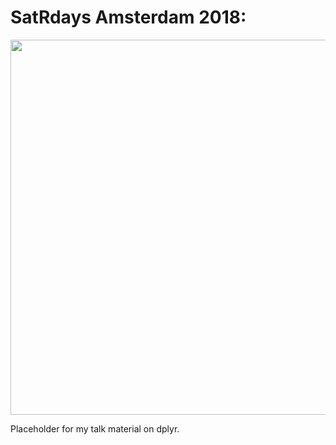 # SatRdays Amsterdam 2018: 

<img src="https://raw.githubusercontent.com/suzanbaert/SatRdaysAmsterdam18_dplyr/master/images/coverslide.png" width="600">

Placeholder for my talk material on dplyr.

